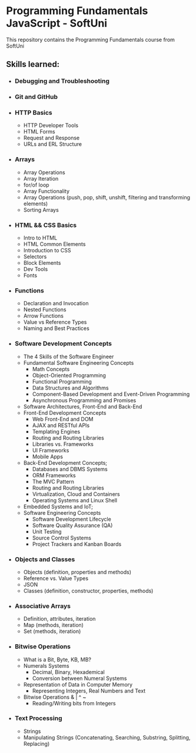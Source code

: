 # Programming Fundamentals JavaScript - SoftUni

This repository contains the Programming Fundamentals course from SoftUni

<h2>Skills learned:</h2>
<ul>
  <li><h3>Debugging and Troubleshooting</h3></li>
  <li><h3>Git and GitHub</h3></li>
  <li><h3>HTTP Basics</h3>
    <ul>
      <li>HTTP Developer Tools</li>
      <li>HTML Forms</li>
      <li>Request and Response</li>
      <li>URLs and ERL Structure</li>
    </ul>
  </li>
  <li><h3>Arrays</h3>
    <ul>
      <li>Array Operations</li>
      <li>Array Iteration</li>
      <li>for/of loop</li>
      <li>Array Functionality</li>
      <li>Array Operations (push, pop, shift, unshift, filtering and transforming elements)</li>
      <li>Sorting Arrays</li>
    </ul>
  </li>
  <li><h3>HTML && CSS Basics</h3>
    <ul>
      <li>Intro to HTML</li>
      <li>HTML Common Elements</li>
      <li>Introduction to CSS</li>
      <li>Selectors</li>
      <li>Block Elements</li>
      <li>Dev Tools</li>
      <li>Fonts</li>
    </ul>
  </li>
  <li><h3>Functions</h3>
    <ul>
      <li>Declaration and Invocation</li>
      <li>Nested Functions</li>
      <li>Arrow Functions</li>
      <li>Value vs Reference Types</li>
      <li>Naming and Best Practices</li>
    </ul>  
  </li>
  <li><h3>Software Development Concepts</h3>
    <ul>
      <li>The 4 Skills of the Software Engineer</li>
      <li>Fundamental Software Engineering Concepts
        <ul>
          <li>Math Concepts</li>
          <li>Object-Oriented Programming</li>
          <li>Functional Programming</li>
          <li>Data Structures and Algorithms</li>
          <li>Component-Based Development and Event-Driven Programming</li>
          <li>Asynchronous Programming and Promises</li>
        </ul>
      </li>
      <li>Software Architectures, Front-End and Back-End</li>
      <li>Front-End Development Concepts
        <ul>
          <li>Web Front-End and DOM</li>
          <li>AJAX and RESTful APIs</li>
          <li>Templating Engines</li>
          <li>Routing and Routing Libraries</li>
          <li>Libraries vs. Frameworks</li>
          <li>UI Frameworks</li>
          <li>Mobile Apps</li>
        </ul>
      </li>
      <li>Back-End Development Concepts;
        <ul>
          <li>Databases and DBMS Systems</li>
          <li>ORM Frameworks</li>
          <li>The MVC Pattern</li>
          <li>Routing and Routing Libraries</li>
          <li>Virtualization, Cloud and Containers</li>
          <li>Operating Systems and Linux Shell</li>
        </ul>
      </li>
      <li>Embedded Systems and IoT;</li>
      <li>Software Engineering Concepts
        <ul>
          <li>Software Development Lifecycle</li>
          <li>Software Quality Assurance (QA)</li>
          <li>Unit Testing</li>
          <li>Source Control Systems</li>
          <li> Project Trackers and Kanban Boards</li>
        </ul>
      </li>
    </ul>
  </li>
  <li><h3>Objects and Classes</h3>
    <ul>
      <li>Objects (definition, properties and methods)</li>
      <li>Reference vs. Value Types</li>
      <li>JSON</li>
      <li>Classes (definition, constructor, properties, methods)</li>
    </ul>  
  </li>
  <li><h3>Associative Arrays</h3>
    <ul>
      <li>Definition, attributes, iteration</li>
      <li>Map (methods, iteration)</li>
      <li>Set (methods, iteration)</li>
    </ul>  
  </li>
  <li><h3>Bitwise Operations</h3>
    <ul>
      <li>What is a Bit, Byte, KB, MB?</li>
      <li>Numerals Systems
        <ul>
          <li>Decimal, Binary, Hexademical</li>
          <li>Conversion between Numeral Systems</li>
        </ul>
      </li>
      <li>Representation of Data in Computer Memory
        <ul>
          <li>Representing Integers, Real Numbers and Text</li>
        </ul>
      </li>
      <li>Bitwise Operations & | ^ ~
        <ul>
          <li>Reading/Writing bits from Integers</li>
        </ul>
      </li>
    </ul>  
  </li>
  <li><h3>Text Processing</h3>
    <ul>
      <li>Strings</li>
      <li>Manipulating Strings (Concatenating, Searching, Substring, Splitting, Replacing)</li>
    </ul>  
  </li>
</ul>
